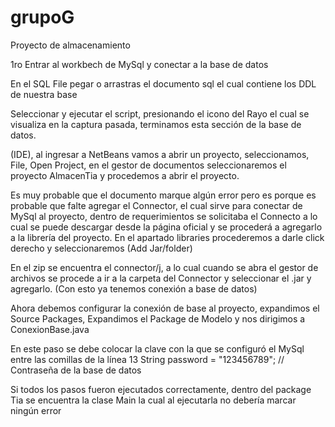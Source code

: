 # grupoG
Proyecto de almacenamiento

1ro Entrar al workbech de MySql y conectar a la base de datos


En el SQL File pegar o arrastras el documento sql el cual contiene los DDL de nuestra base


Seleccionar y ejecutar el script, presionando el icono del Rayo el cual se visualiza en la captura pasada, terminamos esta sección de la base de datos.



(IDE), al ingresar a NetBeans vamos a abrir un proyecto, seleccionamos, File, Open Project, en el gestor de documentos seleccionaremos el proyecto AlmacenTia y procedemos a abrir el proyecto.


Es muy probable que el documento marque algún error pero es porque es probable que falte agregar el Connector, el cual sirve para conectar de MySql al proyecto, dentro de requerimientos se solicitaba el Connecto a lo cual se puede descargar desde la página oficial y se procederá a agregarlo a la librería del proyecto.
En el apartado libraries procederemos a darle click derecho y seleccionaremos (Add Jar/folder)



En el zip se encuentra el connector/j, a lo cual cuando se abra el gestor de archivos se procede a ir a la carpeta del Connector y seleccionar el .jar y agregarlo. (Con esto ya tenemos conexión a base de datos)

Ahora debemos configurar la conexión de base al proyecto, expandimos el Source Packages, Expandimos el Package de Modelo y nos dirigimos a ConexionBase.java



En este paso se debe colocar la clave con la que se configuró el MySql entre las comillas de la línea 13 
   String password = "123456789";  // Contraseña de la base de datos


Si todos los pasos fueron ejecutados correctamente, dentro del package Tia se encuentra la clase Main la cual al ejecutarla no debería marcar ningún error
